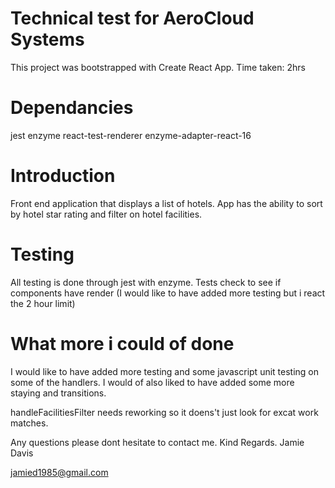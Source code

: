 # Technical test for AeroCloud Systems

This project was bootstrapped with Create React App.
Time taken: 2hrs

# Dependancies

jest
enzyme
react-test-renderer
enzyme-adapter-react-16

# Introduction

Front end application that displays a list of hotels.
App has the ability to sort by hotel star rating and filter on hotel facilities.

# Testing

All testing is done through jest with enzyme. Tests check to see if components have render
(I would like to have added more testing but i react the 2 hour limit)

# What more i could of done

I would like to have added more testing and some javascript unit testing on some of the handlers. I would of also liked to have
added some more staying and transitions.

handleFacilitiesFilter needs reworking so it doens't just look for excat work matches.

Any questions please dont hesitate to contact me.
Kind Regards. Jamie Davis

jamied1985@gmail.com
